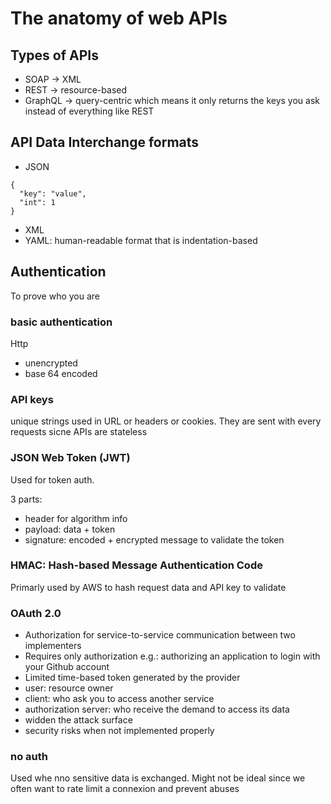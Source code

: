 # The anatomy of web APIs

## Types of APIs
- SOAP -> XML
- REST -> resource-based
- GraphQL -> query-centric which means it only returns the keys you ask instead of everything like REST

## API Data Interchange formats
- JSON
```
{
  "key": "value",
  "int": 1
}
```
- XML
- YAML: human-readable format that is indentation-based

## Authentication
To prove who you are
### basic authentication
Http
- unencrypted
- base 64 encoded

### API keys
unique strings used in URL or headers or cookies. They are sent with every requests sicne APIs are stateless

### JSON Web Token (JWT)
Used for token auth.

3 parts:
- header for algorithm info
- payload: data + token
- signature: encoded + encrypted message to validate the token

### HMAC: Hash-based Message Authentication Code
Primarly used by AWS to hash request data and API key to validate

### OAuth 2.0
- Authorization for service-to-service communication between two implementers
- Requires only authorization e.g.: authorizing an application to login with your Github account
- Limited time-based token generated by the provider
- user: resource owner
- client: who ask you to access another service
- authorization server: who receive the demand to access its data
- widden the attack surface
- security risks when not implemented properly

### no auth
Used whe nno sensitive data is exchanged. Might not be ideal since we often want to rate limit a connexion and prevent abuses

